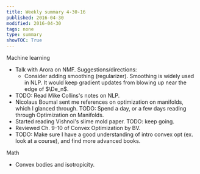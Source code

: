 ```yaml
---
title: Weekly summary 4-30-16
published: 2016-04-30
modified: 2016-04-30
tags: none
type: summary
showTOC: True
---
```


Machine learning

* Talk with Arora on NMF. Suggestions/directions:
	* Consider adding smoothing (regularizer). Smoothing is widely used in NLP. It would keep gradient updates from blowing up near the edge of $\De_n$.
* TODO: Read Mike Collins's notes on NLP.
* Nicolaus Boumal sent me references on optimization on manifolds, which I glanced through. TODO: Spend a day, or a few days reading through Optimization on Manifolds.
* Started reading Vishnoi's slime mold paper. TODO: keep going.
* Reviewed Ch. 9-10 of Convex Optimization by BV.
* TODO: Make sure I have a good understanding of intro convex opt (ex. look at a course), and find more advanced books.

Math

* Convex bodies and isotropicity.
